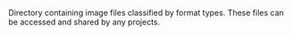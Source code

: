 Directory containing image files classified by format types.
These files can be accessed and shared by any projects.
